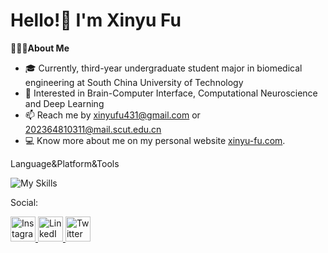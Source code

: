 # Hello!👋 I'm Xinyu Fu

👨🏻‍💻**About Me**

- 🎓 Currently, third-year undergraduate student major in biomedical engineering at South China University of Technology
- 👀 Interested in Brain-Computer Interface, Computational Neuroscience and Deep Learning
- 📫 Reach me by <xinyufu431@gmail.com> or <202364810311@mail.scut.edu.cn>
- 💻 Know more about me on my personal website [xinyu-fu.com](https://xinyu-fu.com/).

Language&Platform&Tools

![My Skills](https://skillicons.dev/icons?i=py,c,cpp,md,latex,linux,anaconda,matlab,git,vscode,pycharm,pytorch,opencv,ps,pr)

Social:

<p align="left">
  <a href="https://www.instagram.com/xyfluorine?igsh=N25sMzVpNnAxdHJr" target="_blank">
    <img src="https://skillicons.dev/icons?i=instagram" alt="Instagram" width="40" height="40" />
  </a>
  <a href="https://www.linkedin.com/in/你的LinkedIn用户名" target="_blank">
    <img src="https://skillicons.dev/icons?i=linkedin" alt="LinkedIn" width="40" height="40" />
  </a>
  <a href="https://x.com/XinyuFu20050101?t=Ml7b9v47nz3iiqJpnU6hmQ&s=09">
    <img src="https://skillicons.dev/icons?i=twitter" alt="Twitter" width="40" height="40" />
  </a>
</p>
